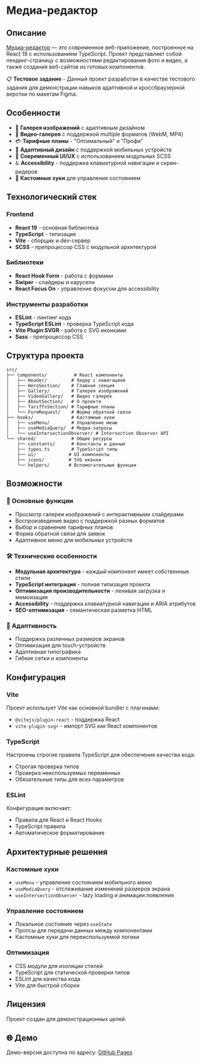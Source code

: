 # Медиа-редактор

## Описание

[Медиа-редактор](https://margarita-kryukova.github.io/media-editor/) — это современное веб-приложение, построенное на React 19 с использованием TypeScript. Проект представляет собой лендинг-страницу с возможностями редактирования фото и видео, а также создания веб-сайтов из готовых компонентов.

📋 **Тестовое задание** - Данный проект разработан в качестве тестового задания для демонстрации навыков адаптивной и кроссбраузерной верстки по макетам Figma.

## Особенности

- 📸 **Галерея изображений** с адаптивным дизайном
- 🎥 **Видео-галерея** с поддержкой multiple форматов (WebM, MP4)
- 💳 **Тарифные планы** - "Оптимальный" и "Профи"
- 📱 **Адаптивный дизайн** с поддержкой мобильных устройств
- 🎨 **Современный UI/UX** с использованием модульных SCSS
- ♿ **Accessibility** - поддержка клавиатурной навигации и скрин-ридеров
- 🔧 **Кастомные хуки** для управления состоянием

## Технологический стек

### Frontend

- **React 19** - основная библиотека
- **TypeScript** - типизация
- **Vite** - сборщик и dev-сервер
- **SCSS** - препроцессор CSS с модульной архитектурой

### Библиотеки

- **React Hook Form** - работа с формами
- **Swiper** - слайдеры и карусели
- **React Focus On** - управление фокусом для accessibility

### Инструменты разработки

- **ESLint** - линтинг кода
- **TypeScript ESLint** - проверка TypeScript кода
- **Vite Plugin SVGR** - работа с SVG иконками
- **Sass** - препроцессор CSS

## Структура проекта

```
src/
├── components/          # React компоненты
│   ├── Header/         # Хедер с навигацией
│   ├── HeroSection/    # Главная секция
│   ├── Gallery/        # Галерея изображений
│   ├── VideoGallery/   # Видео галерея
│   ├── AboutSection/   # О проекте
│   ├── TariffsSection/ # Тарифные планы
│   └── FormRequest/    # Форма обратной связи
├── hooks/              # Кастомные хуки
│   ├── useMenu/        # Управление меню
│   ├── useMediaQuery/  # Медиа-запросы
│   └── useIntersectionObserver/ # Intersection Observer API
└── shared/             # Общие ресурсы
    ├── constants/      # Константы и данные
    ├── types.ts        # TypeScript типы
    ├── ui/            # UI компоненты
    ├── icons/         # SVG иконки
    └── helpers/       # Вспомогательные функции
```

## Возможности

### 🎯 Основные функции

- Просмотр галереи изображений с интерактивными слайдерами
- Воспроизведение видео с поддержкой разных форматов
- Выбор и сравнение тарифных планов
- Форма обратной связи для заявок
- Адаптивное меню для мобильных устройств

### 🛠️ Технические особенности

- **Модульная архитектура** - каждый компонент имеет собственные стили
- **TypeScript интеграция** - полная типизация проекта
- **Оптимизация производительности** - ленивая загрузка и мемоизация
- **Accessibility** - поддержка клавиатурной навигации и ARIA атрибутов
- **SEO-оптимизация** - семантическая разметка HTML

### 📱 Адаптивность

- Поддержка различных размеров экранов
- Оптимизация для touch-устройств
- Адаптивная типографика
- Гибкие сетки и компоненты

## Конфигурация

### Vite

Проект использует Vite как основной bundler с плагинами:

- `@vitejs/plugin-react` - поддержка React
- `vite-plugin-svgr` - импорт SVG как React компонентов

### TypeScript

Настроены строгие правила TypeScript для обеспечения качества кода:

- Строгая проверка типов
- Проверка неиспользуемых переменных
- Обязательные типы для всех параметров

### ESLint

Конфигурация включает:

- Правила для React и React Hooks
- TypeScript правила
- Автоматическое форматирование

## Архитектурные решения

### Кастомные хуки

- `useMenu` - управление состоянием мобильного меню
- `useMediaQuery` - отслеживание изменений размеров экрана
- `useIntersectionObserver` - lazy loading и анимации появления

### Управление состоянием

- Локальное состояние через `useState`
- Пропсы для передачи данных между компонентами
- Кастомные хуки для переиспользуемой логики

### Оптимизация

- CSS модули для изоляции стилей
- TypeScript для статической проверки типов
- ESLint для качества кода
- Vite для быстрой сборки

## Лицензия

Проект создан для демонстрационных целей.

## 🌐 Демо

Демо-версия доступна по адресу: [GitHub Pages](https://margarita-kryukova.github.io/media-editor/)
